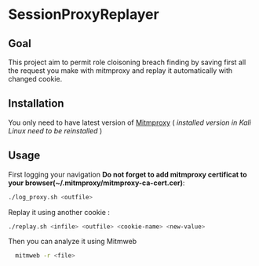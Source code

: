# SessionProxyReplayer

## Goal

This project aim to permit role cloisoning breach finding by saving first all the request you make with mitmproxy
and replay it automatically with changed cookie.

## Installation

You only need to have latest version of [Mitmproxy](http://mitmproxy.org) ( *installed version in Kali Linux need to be reinstalled* )

## Usage

First logging your navigation 
**Do not forget to add mitmproxy certificat to your browser(~/.mitmproxy/mitmproxy-ca-cert.cer)**:

```bash
./log_proxy.sh <outfile>
```

Replay it using another cookie :

```bash
./replay.sh <infile> <outfile> <cookie-name> <new-value>
```

Then you can analyze it using Mitmweb

```bash
  mitmweb -r <file>
```
